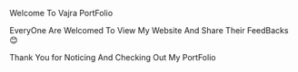 Welcome To Vajra PortFolio 

EveryOne Are Welcomed To View My Website And Share Their FeedBacks 😊

Thank You for Noticing And Checking Out My PortFolio

